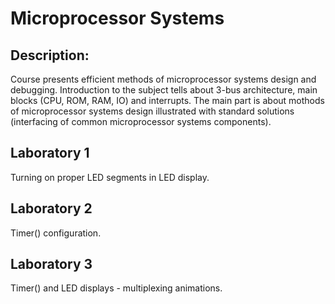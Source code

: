 # Microprocessor Systems

## Description:

Course presents efficient methods of microprocessor systems design and debugging. Introduction to the subject tells about 3-bus architecture, main blocks (CPU, ROM, RAM, IO) and interrupts. The main part is about mothods of microprocessor systems design illustrated with standard solutions (interfacing of common microprocessor systems components).

## Laboratory 1

Turning on proper LED segments in LED display.

## Laboratory 2

Timer() configuration.

## Laboratory 3

Timer() and LED displays - multiplexing animations.
